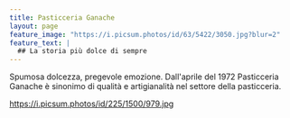 ```yaml
---
title: Pasticceria Ganache
layout: page
feature_image: "https://i.picsum.photos/id/63/5422/3050.jpg?blur=2"
feature_text: |
  ## La storia più dolce di sempre
---
```


Spumosa dolcezza, pregevole emozione. Dall'aprile del 1972 Pasticceria Ganache è sinonimo di qualità e artigianalità nel settore della pasticceria.


https://i.picsum.photos/id/225/1500/979.jpg
